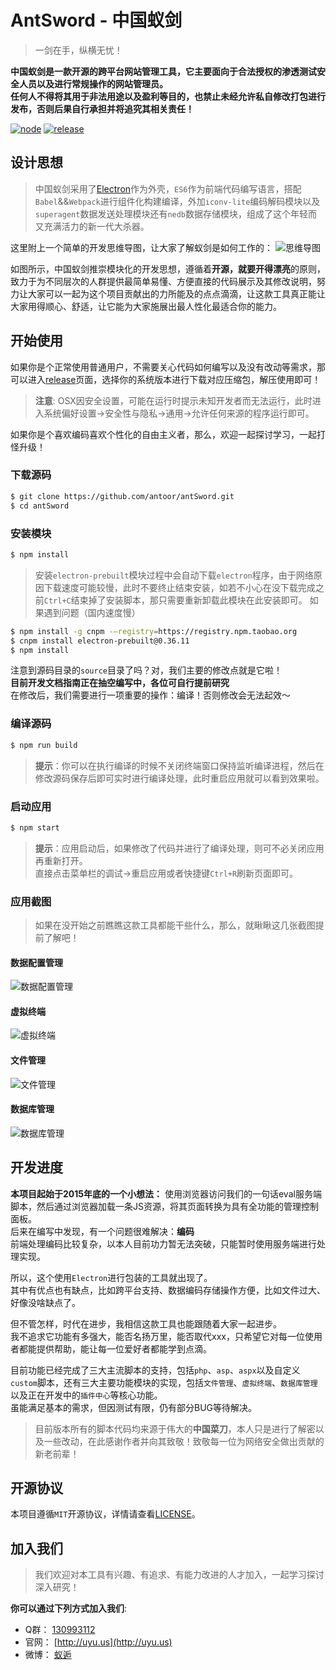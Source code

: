 # AntSword - 中国蚁剑
> 一剑在手，纵横无忧！

**中国蚁剑是一款开源的跨平台网站管理工具，它主要面向于合法授权的渗透测试安全人员以及进行常规操作的网站管理员。**    
**任何人不得将其用于非法用途以及盈利等目的，也禁止未经允许私自修改打包进行发布，否则后果自行承担并将追究其相关责任！**

[![node](https://img.shields.io/badge/node-v4.0+-green.svg?style=flat-square)](https://nodejs.org/en/download/)
[![release](https://img.shields.io/badge/release-v1.1.2-blue.svg?style=flat-square)](https://github.com/antoor/antSword/releases/tag/1.1.2)

## 设计思想
> 中国蚁剑采用了[Electron](http://electron.atom.io/)作为外壳，`ES6`作为前端代码编写语言，搭配`Babel`&&`Webpack`进行组件化构建编译，外加`iconv-lite`编码解码模块以及`superagent`数据发送处理模块还有`nedb`数据存储模块，组成了这个年轻而又充满活力的新一代大杀器。

这里附上一个简单的开发思维导图，让大家了解蚁剑是如何工作的：
![思维导图](screenshots/gliffy.png)

如图所示，中国蚁剑推崇模块化的开发思想，遵循着**开源，就要开得漂亮**的原则，致力于为不同层次的人群提供最简单易懂、方便直接的代码展示及其修改说明，努力让大家可以一起为这个项目贡献出的力所能及的点点滴滴，让这款工具真正能让大家用得顺心、舒适，让它能为大家施展出最人性化最适合你的能力。

## 开始使用
如果你是个正常使用普通用户，不需要关心代码如何编写以及没有改动等需求，那可以进入[release](https://github.com/antoor/antSword/releases)页面，选择你的系统版本进行下载对应压缩包，解压使用即可！

> **注意**: OSX因安全设置，可能在运行时提示未知开发者而无法运行，此时进入系统偏好设置->安全性与隐私->通用->允许任何来源的程序运行即可。

如果你是个喜欢编码喜欢个性化的自由主义者，那么，欢迎一起探讨学习，一起打怪升级！

### 下载源码
``` sh
$ git clone https://github.com/antoor/antSword.git
$ cd antSword
```

### 安装模块
``` sh
$ npm install
```
> 安装`electron-prebuilt`模块过程中会自动下载`electron`程序，由于网络原因下载速度可能较慢，此时不要终止结束安装，如若不小心在没下载完成之前`Ctrl+C`结束掉了安装脚本，那只需要重新卸载此模块在此安装即可。
> 如果遇到问题（国内速度慢）
```sh
$ npm install -g cnpm -—registry=https://registry.npm.taobao.org
$ cnpm install electron-prebuilt@0.36.11
$ npm install
```


注意到源码目录的`source`目录了吗？对，我们主要的修改点就是它啦！    
**目前开发文档指南正在抽空编写中，各位可自行提前研究**    
在修改后，我们需要进行一项重要的操作：编译！否则修改会无法起效～

### 编译源码
``` sh
$ npm run build
```
> **提示**：你可以在执行编译的时候不关闭终端窗口保持监听编译进程，然后在修改源码保存后即可实时进行编译处理，此时重启应用就可以看到效果啦。

### 启动应用
``` sh
$ npm start
```
> **提示**：应用启动后，如果修改了代码并进行了编译处理，则可不必关闭应用再重新打开。    
> 直接点击菜单栏的调试->重启应用或者快捷键`Ctrl+R`刷新页面即可。

### 应用截图
> 如果在没开始之前瞧瞧这款工具都能干些什么，那么，就瞅瞅这几张截图提前了解吧！

#### 数据配置管理
![数据配置管理](screenshots/win-shellmanager.png)
#### 虚拟终端
![虚拟终端](screenshots/linux-terminal.png)
#### 文件管理
![文件管理](screenshots/osx-filemanager.png)
#### 数据库管理
![数据库管理](screenshots/osx-database.png)

## 开发进度
**本项目起始于2015年底的一个小想法：**
使用浏览器访问我们的一句话eval服务端脚本，然后通过浏览器加载一条JS资源，将其页面转换为具有全功能的管理控制面板。    
后来在编写中发现，有一个问题很难解决：**编码**    
前端处理编码比较复杂，以本人目前功力暂无法突破，只能暂时使用服务端进行处理实现。

所以，这个使用`Electron`进行包装的工具就出现了。    
其中有优点也有缺点，比如跨平台支持、数据编码存储操作方便，比如文件过大、好像没啥缺点了。    

但不管怎样，时代在进步，我相信这款工具也能跟随着大家一起进步。    
我不追求它功能有多强大，能否名扬万里，能否取代xxx，只希望它对每一位使用者都能提供帮助，能让每一位爱好者都能学到点滴。    

目前功能已经完成了三大主流脚本的支持，包括`php`、`asp`、`aspx`以及自定义`custom`脚本，还有三大主要功能模块的实现，包括`文件管理`、`虚拟终端`、`数据库管理`以及正在开发中的`插件中心`等核心功能。    
虽能满足基本的需求，但因测试有限，仍有部分BUG等待解决。

> 目前版本所有的脚本代码均来源于伟大的**中国菜刀**，本人只是进行了解密以及一些改动，在此感谢作者并向其致敬！致敬每一位为网络安全做出贡献的新老前辈！

## 开源协议
本项目遵循`MIT`开源协议，详情请查看[LICENSE](LICENSE)。

## 加入我们
> 我们欢迎对本工具有兴趣、有追求、有能力改进的人才加入，一起学习探讨深入研究！

**你可以通过下列方式加入我们**:

* Q群： [130993112](http://shang.qq.com/wpa/qunwpa?idkey=51997458a52d534454fd15e901648bf1f2ed799fde954822a595d6794eadc521)
* 官网： [http://uyu.us](http://uyu.us)
* 微博： [蚁逅](http://weibo.com/antoor)
